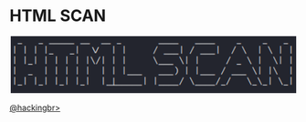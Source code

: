 # HTML SCAN

<p align="center">
    <img width="500" src="html_scan.png" alt="HTML SCAN"><p></p>
    <a href="https://github.com/carineconstantino/hackingbr" style="text-align="center">@hackingbr></a>
</p>
